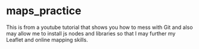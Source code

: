 # maps_practice
This is from a youtube tutorial that shows you how to mess with Git and also may allow me to install js nodes and libraries so that I may further my Leaflet and online mapping skills. 
